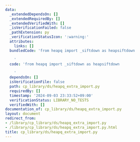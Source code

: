 ```yaml
---
data:
  _extendedDependsOn: []
  _extendedRequiredBy: []
  _extendedVerifiedWith: []
  _isVerificationFailed: false
  _pathExtension: py
  _verificationStatusIcon: ':warning:'
  attributes:
    links: []
  bundledCode: 'from heapq import _siftdown as heapsiftdown

    '
  code: 'from heapq import _siftdown as heapsiftdown

    '
  dependsOn: []
  isVerificationFile: false
  path: cp_library/ds/heapq_extra_import.py
  requiredBy: []
  timestamp: '2024-09-03 23:33:52+09:00'
  verificationStatus: LIBRARY_NO_TESTS
  verifiedWith: []
documentation_of: cp_library/ds/heapq_extra_import.py
layout: document
redirect_from:
- /library/cp_library/ds/heapq_extra_import.py
- /library/cp_library/ds/heapq_extra_import.py.html
title: cp_library/ds/heapq_extra_import.py
---
```

